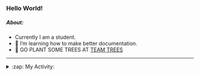 ### Hello World!

##### About:
- Currently I am a student.
- 🌱 I’m learning how to make better documentation.
- 🌱 GO PLANT SOME TREES AT [TEAM TREES](https://teamtrees.org/)

---
<details>
  <summary>:zap: My Activity:</summary>
  
<!--START_SECTION:waka-->
![Code Time](http://img.shields.io/badge/Code%20Time-1%2C144%20hrs%2023%20mins-blue)

**I'm a Night 🦉** 

```text
🌞 Morning                1524 commits        ██░░░░░░░░░░░░░░░░░░░░░░░   09.49 % 
🌆 Daytime                5614 commits        █████████░░░░░░░░░░░░░░░░   34.94 % 
🌃 Evening                4605 commits        ███████░░░░░░░░░░░░░░░░░░   28.66 % 
🌙 Night                  4323 commits        ███████░░░░░░░░░░░░░░░░░░   26.91 % 
```
📅 **I'm Most Productive on Wednesday** 

```text
Monday                   2384 commits        ████░░░░░░░░░░░░░░░░░░░░░   14.84 % 
Tuesday                  2125 commits        ███░░░░░░░░░░░░░░░░░░░░░░   13.23 % 
Wednesday                3709 commits        ██████░░░░░░░░░░░░░░░░░░░   23.09 % 
Thursday                 2028 commits        ███░░░░░░░░░░░░░░░░░░░░░░   12.62 % 
Friday                   1567 commits        ██░░░░░░░░░░░░░░░░░░░░░░░   09.75 % 
Saturday                 1428 commits        ██░░░░░░░░░░░░░░░░░░░░░░░   08.89 % 
Sunday                   2825 commits        ████░░░░░░░░░░░░░░░░░░░░░   17.58 % 
```


📊 **This Week I Spent My Time On** 

```text
🔥 Editors: 
VS Code                  6 hrs 55 mins       █████████████████████████   100.00 % 

🐱‍💻 Projects: 
giveth-dapps-v2          3 hrs 38 mins       █████████████░░░░░░░░░░░░   52.60 % 
praise                   2 hrs 59 mins       ███████████░░░░░░░░░░░░░░   43.17 % 
impact-graph             17 mins             █░░░░░░░░░░░░░░░░░░░░░░░░   04.23 % 
```


 Last Updated on 30/06/2023 13:13:16 UTC
<!--END_SECTION:waka-->
</details>
